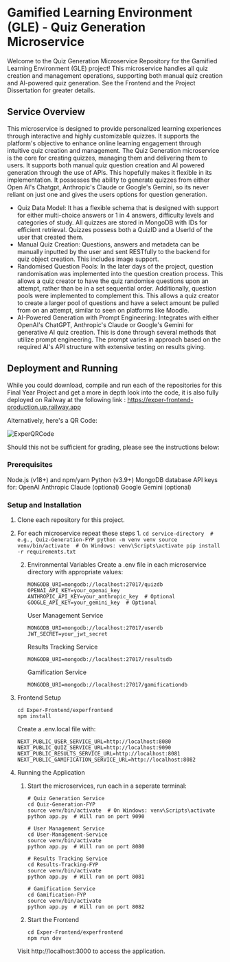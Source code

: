 # Gamified Learning Environment (GLE) - Quiz Generation Microservice

Welcome to the Quiz Generation Microservice Repository for the Gamified Learning Environment (GLE) project! This microservice handles all quiz creation and management operations, supporting both manual quiz creation and AI-powered quiz generation. See the Frontend and the Project Dissertation for greater details.

## Service Overview
This microservice is designed to provide personalized learning experiences through interactive and highly customizable quizzes. It supports the platform's objective to enhance online learning engagement through intuitive quiz creation and management.
The Quiz Generation microservice is the core for creating quizzes, managing them and delivering them to users. It supports both manual quiz question creation and AI powered generation through the use of APIs. This hopefully makes it flexible in its implementation. It possesses the ability to generate quizzes from either Open AI's Chatgpt, Anthropic's Claude or Google's Gemini, so its never reliant on just one and gives the users options for question generation. 
   - Quiz Data Model: It has a flexible schema that is designed with support for either multi-choice answers or 1 in 4 answers, difficulty levels and categories of study. All quizzes are stored in MongoDB with IDs for efficient retrieval. Quizzes possess both a QuizID and a UserId of the user that created them.
   - Manual Quiz Creation: Questions, answers and metadeta can be manually inputted by the user and sent RESTfully to the backend for quiz object creation. This includes image support.
   - Randomised Question Pools: In the later days of the project, question randomisation was implemented into the question creation process. This allows a quiz creator to have the quiz randomise questions upon an attempt, rather than be in a set sequential order. Additionally, question pools were implemented to complement this. This allows a quiz creator to create a larger pool of questions and have a select amount be pulled from on an attempt, similar to seen on platforms like Moodle.
   - AI-Powered Generation with Prompt Engineering: Integrates with either OpenAI's ChatGPT, Anthropic's Claude or Google's Gemini for generative AI quiz creation. This is done through several methods that utilize prompt engineering. The prompt varies in approach based on the required AI's API structure with extensive testing on results giving.

## Deployment and Running
While you could download, compile and run each of the repositories for this Final Year Project and get a more in depth look into the code, it is also fully deployed on Railway at the following link : https://exper-frontend-production.up.railway.app

Alternatively, here's a QR Code: 

![ExperQRCode](https://github.com/user-attachments/assets/57795718-9c35-462c-b257-03cf354f5bd4)

Should this not be sufficient for grading, please see the instructions below: 

### Prerequisites
Node.js (v18+) and npm/yarn
Python (v3.9+)
MongoDB database
API keys for:
OpenAI
Anthropic Claude (optional)
Google Gemini (optional)

### Setup and Installation
1. Clone each repository for this project.
2. For each microservice repeat these steps
      1. 
         ```
         cd service-directory  # e.g., Quiz-Generation-FYP
         python -m venv venv
         source venv/bin/activate  # On Windows: venv\Scripts\activate
         pip install -r requirements.txt
         ```
         
      2. Environmental Variables
         Create a .env file in each microservice directory with appropriate values:
         ```
         MONGODB_URI=mongodb://localhost:27017/quizdb
         OPENAI_API_KEY=your_openai_key
         ANTHROPIC_API_KEY=your_anthropic_key  # Optional
         GOOGLE_API_KEY=your_gemini_key  # Optional
         ```
         User Management Service
         ```
         MONGODB_URI=mongodb://localhost:27017/userdb
         JWT_SECRET=your_jwt_secret
         ```

         Results Tracking Service
         ```
         MONGODB_URI=mongodb://localhost:27017/resultsdb
         ```
         Gamification Service
         ```
         MONGODB_URI=mongodb://localhost:27017/gamificationdb
         ```

3. Frontend Setup
      ```
      cd Exper-Frontend/experfrontend
      npm install
      ```
      Create a .env.local file with:
      ```
      NEXT_PUBLIC_USER_SERVICE_URL=http://localhost:8080
      NEXT_PUBLIC_QUIZ_SERVICE_URL=http://localhost:9090
      NEXT_PUBLIC_RESULTS_SERVICE_URL=http://localhost:8081
      NEXT_PUBLIC_GAMIFICATION_SERVICE_URL=http://localhost:8082
      ```

4. Running the Application
   1. Start the microservices, run each in a seperate terminal:
      ```
      # Quiz Generation Service
      cd Quiz-Generation-FYP
      source venv/bin/activate  # On Windows: venv\Scripts\activate
      python app.py  # Will run on port 9090
      
      # User Management Service
      cd User-Management-Service
      source venv/bin/activate
      python app.py  # Will run on port 8080
      
      # Results Tracking Service
      cd Results-Tracking-FYP
      source venv/bin/activate
      python app.py  # Will run on port 8081
      
      # Gamification Service
      cd Gamification-FYP
      source venv/bin/activate
      python app.py  # Will run on port 8082
      ```
   2. Start the Frontend
      ```
      cd Exper-Frontend/experfrontend
      npm run dev
      ```
   Visit http://localhost:3000 to access the application.

  
